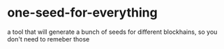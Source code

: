 # one-seed-for-everything
a tool that will generate a bunch of seeds for different blockhains, so you don't need to remeber those
